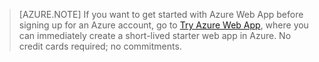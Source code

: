 <!-- deleted by customization
>[AZURE.NOTE] If you want to get started with Azure  before signing up for an Azure account, go to [Try Azure Web App](https://tryappservice.azure.com/), where you can immediately create a short-lived starter web app in Azure. No credit cards required; no commitments.
-->
<!-- keep by customization: begin -->
<!-- not suitable for Mooncake -->

>[AZURE.NOTE] If you want to get started with Azure Web App before signing up for an Azure account, go to [Try Azure Web App](https://tryappservice.azure.com/), where you can immediately create a short-lived starter web app in Azure. No credit cards required; no commitments.
<!-- keep by customization: end -->

